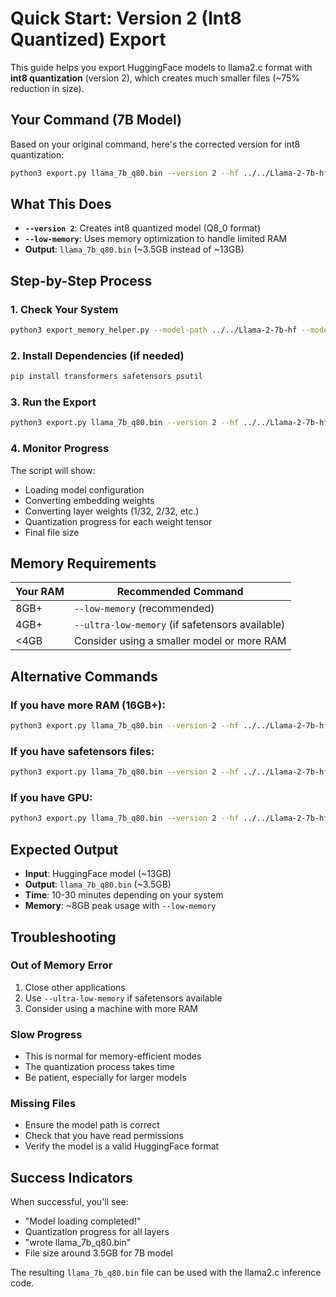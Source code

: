 # Quick Start: Version 2 (Int8 Quantized) Export

This guide helps you export HuggingFace models to llama2.c format with **int8 quantization** (version 2), which creates much smaller files (~75% reduction in size).

## Your Command (7B Model)

Based on your original command, here's the corrected version for int8 quantization:

```bash
python3 export.py llama_7b_q80.bin --version 2 --hf ../../Llama-2-7b-hf --low-memory
```

## What This Does

- **`--version 2`**: Creates int8 quantized model (Q8_0 format)
- **`--low-memory`**: Uses memory optimization to handle limited RAM
- **Output**: `llama_7b_q80.bin` (~3.5GB instead of ~13GB)

## Step-by-Step Process

### 1. Check Your System
```bash
python3 export_memory_helper.py --model-path ../../Llama-2-7b-hf --model-size 7
```

### 2. Install Dependencies (if needed)
```bash
pip install transformers safetensors psutil
```

### 3. Run the Export
```bash
python3 export.py llama_7b_q80.bin --version 2 --hf ../../Llama-2-7b-hf --low-memory
```

### 4. Monitor Progress
The script will show:
- Loading model configuration
- Converting embedding weights
- Converting layer weights (1/32, 2/32, etc.)
- Quantization progress for each weight tensor
- Final file size

## Memory Requirements

| Your RAM | Recommended Command |
|----------|-------------------|
| 8GB+     | `--low-memory` (recommended) |
| 4GB+     | `--ultra-low-memory` (if safetensors available) |
| <4GB     | Consider using a smaller model or more RAM |

## Alternative Commands

### If you have more RAM (16GB+):
```bash
python3 export.py llama_7b_q80.bin --version 2 --hf ../../Llama-2-7b-hf
```

### If you have safetensors files:
```bash
python3 export.py llama_7b_q80.bin --version 2 --hf ../../Llama-2-7b-hf --ultra-low-memory
```

### If you have GPU:
```bash
python3 export.py llama_7b_q80.bin --version 2 --hf ../../Llama-2-7b-hf --device-map auto --low-memory
```

## Expected Output

- **Input**: HuggingFace model (~13GB)
- **Output**: `llama_7b_q80.bin` (~3.5GB)
- **Time**: 10-30 minutes depending on your system
- **Memory**: ~8GB peak usage with `--low-memory`

## Troubleshooting

### Out of Memory Error
1. Close other applications
2. Use `--ultra-low-memory` if safetensors available
3. Consider using a machine with more RAM

### Slow Progress
- This is normal for memory-efficient modes
- The quantization process takes time
- Be patient, especially for larger models

### Missing Files
- Ensure the model path is correct
- Check that you have read permissions
- Verify the model is a valid HuggingFace format

## Success Indicators

When successful, you'll see:
- "Model loading completed!"
- Quantization progress for all layers
- "wrote llama_7b_q80.bin"
- File size around 3.5GB for 7B model

The resulting `llama_7b_q80.bin` file can be used with the llama2.c inference code. 